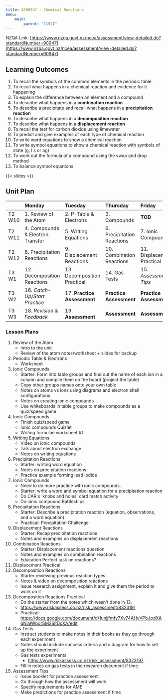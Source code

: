 ```yaml
---
title: AS90947 - Chemical Reactions
menu:
    main:
        parent: "11SCI"
---
```


NZQA Link: [https://www.nzqa.govt.nz/ncea/assessment/view-detailed.do?standardNumber=90947](https://www.nzqa.govt.nz/ncea/assessment/view-detailed.do?standardNumber=90947)

## Learning Outcomes

1. To recall the symbols of the common elements in the periodic table
2. To recall what happens in a chemical reaction and evidence for it happening
3. To explain the difference between an element and a compound
4. To describe what happens in a __combination reaction__
5. To describe a precipitate and recall what happens in a __precipitation reaction__
6. To describe what happens in a __decomposition reaction__
7. To describe what happens in a __displacement reaction__
8. To recall the test for carbon dioxide using limewater
9. To predict and give examples of each type of chemical reaction
10. To write word equations to show a chemical reaction
11. To write symbol equations to show a chemical reaction with symbols of state (g, l s or ag)
12. To work out the formula of a compound using the swap and drop method
13. To balance symbol equations

{{< slides >}}

## Unit Plan

|          | Monday                             | Tuesday                       | Thursday                      | Friday                        |
| :------- | :--------------------------------- | :---------------------------- | :---------------------------- | :---------------------------- |
| T2 W10   | 1. Review of the Atom              | 2. P-Table & Electrons        | 3.  Compounds                 | __TOD__                       |
| T2 W11   | 4. Compounds & Electron Transfer   | 5. Writing Equations          | 6. Precipitation Reactions    | 7. Ionic Compounds            |
| T2 W12   | 8. Precipitation Reactions         | 9. Displacement Reactions     | 10. Combination Reactions     | 11. Displacement Practical    |
| T3 W1    | 12. Decomposition Reactions        | 13. Decomposition Practical   | 14. Gas Tests                 | 15. _Assessment Tips_         |
| T3 W2    | 16. _Catch-Up/Start Practice_      | 17. __Practice Assessment__   | __Practice Assessment__       | __Practice Assessment__       |
| T3 W3    | 18. _Revision & Feedback_          | 19. __Assessment__            | __Assessment__                | __Assessment__                |

### Lesson Plans

1. Review of the Atom
     - Intro to the unit
     - Review of the atom notes/worksheet + slides for backup
2. Periodic Table & Electrons
     - Worksheet
3. Ionic Compounds
     - Starter: Form into table groups and find out the name of each ion in a column and compile them on the board (project the table)
     - Copy other groups names onto your own table
     - Notes on atoms vs ions using diagrams and electron shell configurations
     - Notes on creating ionic compounds
     - Use whiteboards in table groups to make compounds as a quiz/speed game
4. Ionic Compounds
    - Finish quiz/speed game
    - Ionic compounds Quizlet
    - Writing formulae worksheet #1
5. Writing Equations
    - Video on ionic compounds
    - Talk about electron exchange
    - Notes on writing equations
6. Precipitation Reactions
    - Starter: writing word equation
    - Notes on precipitation reactions
    - Practice example forming lead iodide
7. Ionic Compounds
    - Need to do more practice with ionic compounds.
    - Starter: write a word and symbol equation for a precipitation reaction
    - Do CAR's 'knobs and holes' card match activity
    - Do ionic compound Battleships
8. Precipitation Reactions
    - Starter: Describe a precipitation reaction (equation, observations, and a word equation)
    - Practical: Precipitation Challenge
9. Displacement Reactions
    - Starter: Recap precipitation reactions
    - Notes and examples on displacement reactions
10. Combination Reactions
    - Starter: Displacement reactions question
    - Notes and examples on combination reactions
    - Education Perfect task on reactions?
11. Displacement Practical
12. Decomposition Reactions
    - Starter reviewing previous reaction types
    - Notes & video on decomposition reactions
    - Issue research assignment, explain it and give them the period to work on it
13. Decomposition Reactions Practical
    - Do the starter from the notes which wasn't done in 13.
    - https://www.riskassess.co.nz/risk_assessment/8323191
    - Practical: https://docs.google.com/document/d/1unjjfmfy7Xv74AHvVPbJpdXAqNialWporSM26jtDcXA/edit
14. Gas Tests
    - Instruct students to make notes in their books as they go through each experiment
    - Notes should include success criteria and a diagram for how to set up the experiment
	- Gas tests experiments
	    - https://www.riskassess.co.nz/risk_assessment/8323197
	- Fill in notes on gas tests in the research document if time.
15. Assessment Tips
	- Issue booklet for practice assessment
	- Go through how the assessment will work
	- Specify requirements for AME
	- Make predictions for practice assessment if time
